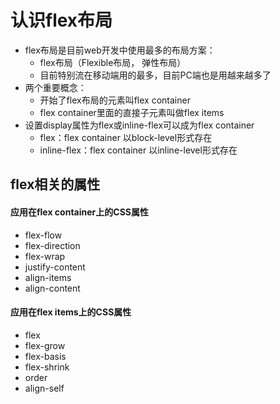 # 认识flex布局

* flex布局是目前web开发中使用最多的布局方案：
  * flex布局（Flexible布局， 弹性布局）
  * 目前特别流在移动端用的最多，目前PC端也是用越来越多了
* 两个重要概念：
  * 开始了flex布局的元素叫flex container
  * flex container里面的直接子元素叫做flex items
* 设置display属性为flex或inline-flex可以成为flex container
  * flex：flex container 以block-level形式存在
  * inline-flex：flex container 以inline-level形式存在



## flex相关的属性

#### 应用在flex container上的CSS属性

* flex-flow
* flex-direction
* flex-wrap
* justify-content
* align-items
* align-content

#### 应用在flex items上的CSS属性

* flex
* flex-grow
* flex-basis
* flex-shrink
* order
* align-self